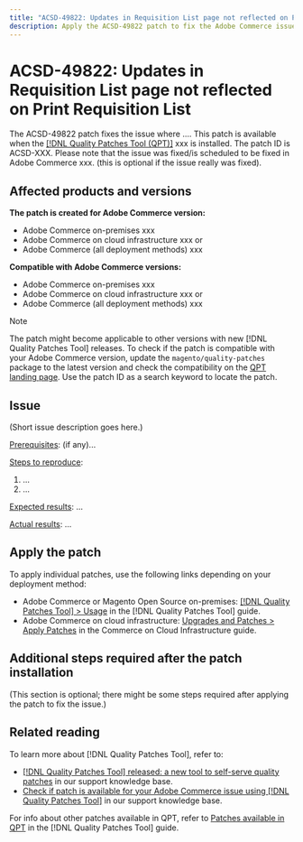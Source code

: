 ```yaml
---
title: "ACSD-49822: Updates in Requisition List page not reflected on Print Requisition List"
description: Apply the ACSD-49822 patch to fix the Adobe Commerce issue where updates in Requisition List page are not reflected on the Print Requisition List. 
---
```


# ACSD-49822: Updates in Requisition List page not reflected on Print Requisition List

The ACSD-49822 patch fixes the issue where .... This patch is available when the [[!DNL Quality Patches Tool (QPT)]](/help/announcements/adobe-commerce-announcements/magento-quality-patches-released-new-tool-to-self-serve-quality-patches.md) xxx is installed. The patch ID is ACSD-XXX. Please note that the issue was fixed/is scheduled to be fixed in Adobe Commerce xxx. (this is optional if the issue really was fixed).

## Affected products and versions

**The patch is created for Adobe Commerce version:**
* Adobe Commerce on-premises xxx
* Adobe Commerce on cloud infrastructure xxx 
    or
* Adobe Commerce (all deployment methods) xxx

**Compatible with Adobe Commerce versions:**
* Adobe Commerce on-premises xxx
* Adobe Commerce on cloud infrastructure xxx
    or
* Adobe Commerce (all deployment methods) xxx

>[!NOTE]
>
>The patch might become applicable to other versions with new [!DNL Quality Patches Tool] releases. To check if the patch is compatible with your Adobe Commerce version, update the `magento/quality-patches` package to the latest version and check the compatibility on the [QPT landing page](https://experienceleague.adobe.com/tools/commerce-quality-patches/index.html). Use the patch ID as a search keyword to locate the patch.

## Issue

(Short issue description goes here.) 

<u>Prerequisites</u>:
(if any)...

<u>Steps to reproduce</u>:

1. ...
1. ...

<u>Expected results</u>:
...

<u>Actual results</u>:
...

## Apply the patch

To apply individual patches, use the following links depending on your deployment method:

* Adobe Commerce or Magento Open Source on-premises: [[!DNL Quality Patches Tool] > Usage](https://experienceleague.adobe.com/docs/commerce-operations/tools/quality-patches-tool/usage.html) in the [!DNL Quality Patches Tool] guide.
* Adobe Commerce on cloud infrastructure: [Upgrades and Patches > Apply Patches](https://experienceleague.adobe.com/docs/commerce-cloud-service/user-guide/develop/upgrade/apply-patches.html) in the Commerce on Cloud Infrastructure guide.

## Additional steps required after the patch installation

(This section is optional; there might be some steps required after applying the patch to fix the issue.) 

## Related reading

To learn more about [!DNL Quality Patches Tool], refer to:

* [[!DNL Quality Patches Tool] released: a new tool to self-serve quality patches](/help/announcements/adobe-commerce-announcements/magento-quality-patches-released-new-tool-to-self-serve-quality-patches.md) in our support knowledge base.
* [Check if patch is available for your Adobe Commerce issue using [!DNL Quality Patches Tool]](/help/support-tools/patches-available-in-qpt-tool/check-patch-for-magento-issue-with-magento-quality-patches.md) in our support knowledge base.

For info about other patches available in QPT, refer to [Patches available in QPT](https://experienceleague.adobe.com/tools/commerce-quality-patches/index.html) in the [!DNL Quality Patches Tool] guide.
